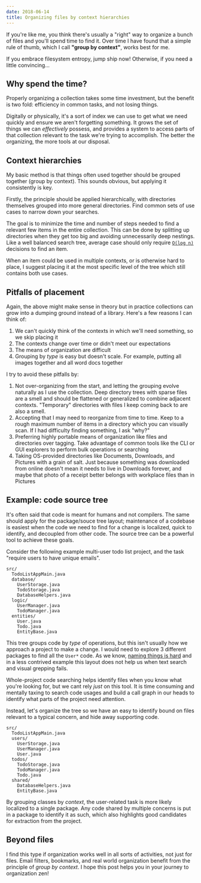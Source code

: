 ```yaml
---
date: 2018-06-14
title: Organizing files by context hierarchies
---
```


If you're like me, you think there's usually a "right" way to organize a bunch of files and you'll spend time to find it. Over time I have found that a simple rule of thumb, which I call **"group by context"**, works best for me.

If you embrace filesystem entropy, jump ship now! Otherwise, if you need a little convincing...

## Why spend the time?

Properly organizing a collection takes some time investment, but the benefit is two fold: efficiency in common tasks, and not losing things.

Digitally or physically, it's a sort of index we can use to get what we need quickly and ensure we aren't forgetting something. It grows the set of things we can _effectively_ possess, and provides a system to access parts of that collection relevant to the task we're trying to accomplish. The better the organizing, the more tools at our disposal.

## Context hierarchies

My basic method is that things often used together should be grouped together (group by context). This sounds obvious, but applying it consistently is key.

Firstly, the principle should be applied hierarchically, with directories themselves grouped into more general directories. Find common sets of use cases to narrow down your searches.

The goal is to minimize the time and number of steps needed to find a relevant few items in the entire collection. This can be done by splitting up directories when they get too big and avoiding unnecessarily deep nestings. Like a well balanced search tree, average case should only require [`O(log n)`][2] decisions to find an item.

When an item could be used in multiple contexts, or is otherwise hard to place, I suggest placing it at the most specific level of the tree which still contains both use cases.

## Pitfalls of placement

Again, the above might make sense in theory but in practice collections can grow into a dumping ground instead of a library. Here's a few reasons I can think of:

1. We can't quickly think of the contexts in which we'll need something, so we skip placing it
2. The contexts change over time or didn't meet our expectations
3. The means of organization are difficult
4. Grouping by _type_ is easy but doesn't scale. For example, putting all images together and all word docs together

I try to avoid these pitfalls by:

1. Not over-organizing from the start, and letting the grouping evolve naturally as I use the collection. Deep directory trees with sparse files are a smell and should be flattened or generalized to combine adjacent contexts. "Temporary" directories with files I keep coming back to are also a smell.
2. Accepting that I may need to reorganize from time to time. Keep to a rough maximum number of items in a directory which you can visually scan. If I had difficulty finding something, I ask "why?"
3. Preferring highly portable means of organization like files and directories over tagging. Take advantage of common tools like the CLI or GUI explorers to perform bulk operations or searching
4. Taking OS-provided directories like Documents, Downloads, and Pictures with a grain of salt. Just because something was downloaded from online doesn't mean it needs to live in Downloads forever, and maybe that photo of a receipt better belongs with workplace files than in Pictures

## Example: code source tree

It's often said that code is meant for humans and not compilers. The same should apply for the package/souce tree layout; maintenance of a codebase is easiest when the code we need to find for a change is localized, quick to identify, and decoupled from other code. The source tree can be a powerful tool to achieve these goals.

Consider the following example multi-user todo list project, and the task "require users to have unique emails".

```
src/
  TodoListAppMain.java
  database/
    UserStorage.java
    TodoStorage.java
    DatabaseHelpers.java
  logic/
    UserManager.java
    TodoManager.java
  entities/
    User.java
    Todo.java
    EntityBase.java
```

This tree groups code by _type_ of operations, but this isn't usually how we approach a project to make a change. I would need to explore 3 different packages to find all the `User*` code. As we know, [naming things is hard][1] and in a less contrived example this layout does not help us when text search and visual grepping fails.

Whole-project code searching helps identify files when you know what you're looking for, but we cant rely _just_ on this tool. It is time consuming and mentally taxing to search code usages and build a call graph in our heads to identify what parts of the project need attention.

Instead, let's organize the tree so we have an easy to identify bound on files relevant to a typical concern, and hide away supporting code.

```
src/
  TodoListAppMain.java
  users/
    UserStorage.java
    UserManager.java
    User.java
  todos/
    TodoStorage.java
    TodoManager.java
    Todo.java
  shared/
    DatabaseHelpers.java
    EntityBase.java
```

By grouping classes by _context_, the user-related task is more likely localized to a single package. Any code shared by multiple concerns is put in a package to identify it as such, which also highlights good candidates for extraction from the project.

## Beyond files
I find this type if organization works well in all sorts of activities, not just for files. Email filters, bookmarks, and real world organization benefit from the principle of _group by context_. I hope this post helps you in your journey to organization zen!


[1]: https://martinfowler.com/bliki/TwoHardThings.html
[2]: https://en.m.wikipedia.org/wiki/Big_O_notation
